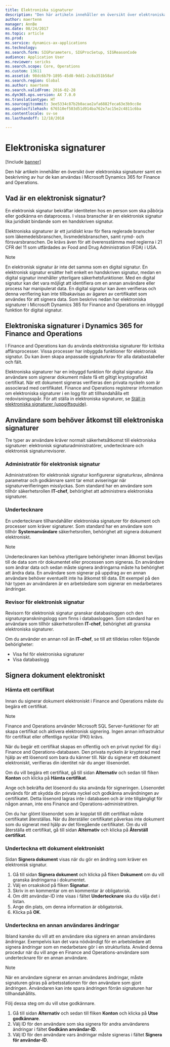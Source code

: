 ```yaml
---
title: Elektroniska signaturer
description: "Den här artikeln innehåller en översikt över elektroniska signaturer samt en beskrivning av hur de kan användas i Microsoft Dynamics 365 for Finance and Operations."
author: maertenm
manager: AnnBe
ms.date: 08/24/2017
ms.topic: article
ms.prod: 
ms.service: dynamics-ax-applications
ms.technology: 
ms.search.form: SIGParameters, SIGProcSetup, SIGReasonCode
audience: Application User
ms.reviewer: sericks
ms.search.scope: Core, Operations
ms.custom: 13611
ms.assetid: 98dc6b79-1895-45d8-9dd1-2c8a351b58af
ms.search.region: Global
ms.author: maertenm
ms.search.validFrom: 2016-02-28
ms.dyn365.ops.version: AX 7.0.0
ms.translationtype: HT
ms.sourcegitcommit: 3ee5334c87b2b0acae2afa6882feca63e3b9cc8e
ms.openlocfilehash: 676510ef503d51d914ba762e7ac15e2c4811c6ba
ms.contentlocale: sv-se
ms.lasthandoff: 12/18/2018

---
```


# <a name="electronic-signatures"></a>Elektroniska signaturer

[!include [banner](../includes/banner.md)]

Den här artikeln innehåller en översikt över elektroniska signaturer samt en beskrivning av hur de kan användas i Microsoft Dynamics 365 for Finance and Operations.

## <a name="what-is-an-electronic-signature"></a>Vad är en elektronisk signatur?

En elektronisk signatur bekräftar identiteten hos en person som ska påbörja eller godkänna en dataprocess. I vissa branscher är en elektronisk signatur lika juridiskt bindande som en handskriven signatur.

Elektroniska signaturer är ett juridiskt krav för flera reglerade branscher som läkemedelsbranschen, livsmedelsbranschen, samt rymd- och försvarsbranschen. De krävs även för att överensstämma med reglerna i 21 CFR del 11 som utfärdades av Food and Drug Administration (FDA) i USA.

> [!NOTE]
> En elektronisk signatur är inte det samma som en digital signatur. En elektronisk signatur ersätter helt enkelt en handskriven signatur, medan en digital signatur innehåller ytterligare säkerhetsfunktioner. Med en digital signatur kan det vara möjligt att identifiera om en annan användare eller process har manipulerat data. En digital signatur kan även verifieras och denna verifiering kan inte tillbakavisas av ägaren av certifikatet som användes för att signera data. Som beskrivs nedan har elektroniska signaturer i Microsoft Dynamics 365 for Finance and Operations en inbyggd funktion för digital signatur.

## <a name="electronic-signatures-in-dynamics-365-for-finance-and-operations"></a>Elektroniska signaturer i Dynamics 365 for Finance and Operations

I Finance and Operations kan du använda elektroniska signaturer för kritiska affärsprocesser. Vissa processer har inbyggda funktioner för elektronisk signatur. Du kan även skapa anpassade signaturkrav för alla databastabeller och fält.

Elektroniska signaturer har en inbyggd funktion för digital signatur. Alla användare som signerar dokument måste få ett giltigt kryptografiskt certifikat. När ett dokument signeras verifieras den privata nyckeln som är associerad med certifikatet. Finance and Operations registrerar information om elektroniska signaturer i en logg för att tillhandahålla ett redovisningsspår. För att ställa in elektroniska signaturer, se [Ställ in elektroniska signaturer (uppgiftsguide)](tasks/set-up-electronic-signatures.md).

## <a name="users-who-require-access-to-electronic-signatures"></a>Användare som behöver åtkomst till elektroniska signaturer

Tre typer av användare kräver normalt säkerhetsåtkomst till elektroniska signaturer: elektronisk signaturadministratörer, undertecknare och elektronisk signaturrevisorer.

### <a name="electronic-signature-administrator"></a>Administratör för elektronisk signatur

Administratören för elektronisk signatur konfigurerar signaturkrav, allmänna parametrar och godkännare samt tar emot aviseringar när signaturverifieringen misslyckas. Som standard har en användare som tillhör säkerhetsrollen **IT-chef**, behörighet att administrera elektroniska signaturer.

### <a name="signer"></a>Undertecknare

En undertecknare tillhandahåller elektroniska signaturer för dokument och processer som kräver signaturer. Som standard har en användare som tillhör **Systemanvändare** säkerhetsrollen, behörighet att signera dokument elektroniskt.

> [!NOTE]
> Undertecknaren kan behöva ytterligare behörigheter innan åtkomst beviljas till de data som rör dokumentet eller processen som signeras. En användare som ändrar data och sedan måste signera ändringarna måste ha behörighet att ändra data. En användare som signerar på uppdrag av en annan användare behöver eventuellt inte ha åtkomst till data. Ett exempel på den här typen av användaren är en arbetsledare som signerar en medarbetares ändringar.

### <a name="electronic-signature-auditor"></a>Revisor för elektronisk signatur

Revisorn för elektronisk signatur granskar databasloggen och den signaturgranskningslogg som finns i databasloggen. Som standard har en användare som tillhör säkerhetsrollen **IT-chef**, behörighet att granska elektroniska signaturer.

Om du använder en annan roll än **IT-chef**, se till att tilldelas rollen följande behörigheter:

- Visa fel för elektroniska signaturer
- Visa databaslogg

## <a name="signing-documents-electronically"></a>Signera dokument elektroniskt

### <a name="get-a-certificate"></a>Hämta ett certifikat

Innan du signerar dokument elektroniskt i Finance and Operations måste du begära ett certifikat.

> [!NOTE]
> Finance and Operations använder Microsoft SQL Server-funktioner för att skapa certifikat och aktivera elektronisk signering. Ingen annan infrastruktur för certifikat eller offentliga nycklar (PKI) krävs.

När du begär ett certifikat skapas en offentlig och en privat nyckel för dig i Finance and Operations-databasen. Den privata nyckeln är krypterad med hjälp av ett lösenord som bara du känner till. När du signerar ett dokument elektroniskt, verifieras din identitet när du anger lösenordet.

Om du vill begära ett certifikat, gå till sidan **Alternativ** och sedan till fliken **Konton** och klicka på **Hämta certifikat**.

Ange och bekräfta det lösenord du ska använda för signeringen. Lösenordet används för att skydda din privata nyckel och godkänna användningen av certifikatet. Detta lösenord lagras inte i databasen och är inte tillgängligt för någon annan, inte ens Finance and Operations-administratören.

Om du har glömt lösenordet som är kopplat till ditt certifikat måste certifikatet återställas. När du återställer certifikatet påverkas inte dokument som du signerat med hjälp av det föregående certifikatet. Om du vill återställa ett certifikat, gå till sidan **Alternativ** och klicka på **Återställ certifikat**.

### <a name="sign-a-document-electronically"></a>Underteckna ett dokument elektroniskt

Sidan **Signera dokument** visas när du gör en ändring som kräver en elektronisk signatur.

1. Gå till sidan **Signera dokument** och klicka på fliken **Dokument** om du vill granska ändringarna i dokumentet.
2. Välj en orsakskod på fliken **Signatur**.
3. Skriv in en kommentar om en kommentar är obligatorisk.
4. Om ditt användar-ID inte visas i fältet **Undertecknare** ska du välja det i listan.
5. Ange din plats, om denna information är obligatorisk.
6. Klicka på **OK**.

### <a name="sign-for-another-users-changes"></a>Underteckna en annan användares ändringar

Ibland kanske du vill att en användare ska signera en annan användares ändringar. Exempelvis kan det vara nödvändigt för en arbetsledare att signera ändringar som en medarbetare gör i en strukturlista. Använd denna procedur när du vill ange en Finance and Operations-användare som undertecknare för en annan användare.

> [!NOTE]
> När en användare signerar en annan användares ändringar, måste signaturen göras på arbetsstationen för den användare som gjort ändringen. Användaren kan inte spara ändringen förrän signaturen har tillhandahållits.

Följ dessa steg om du vill utse godkännare.

1. Gå till sidan **Alternativ** och sedan till fliken **Konton** och klicka på **Utse godkännare**.
2. Välj ID för den användare som ska signera för andra användarens ändringar i fältet **Godkänn användar-ID**.
3. Välj ID för den användare vars ändringar måste signeras i fältet **Signera för användar-ID**.


